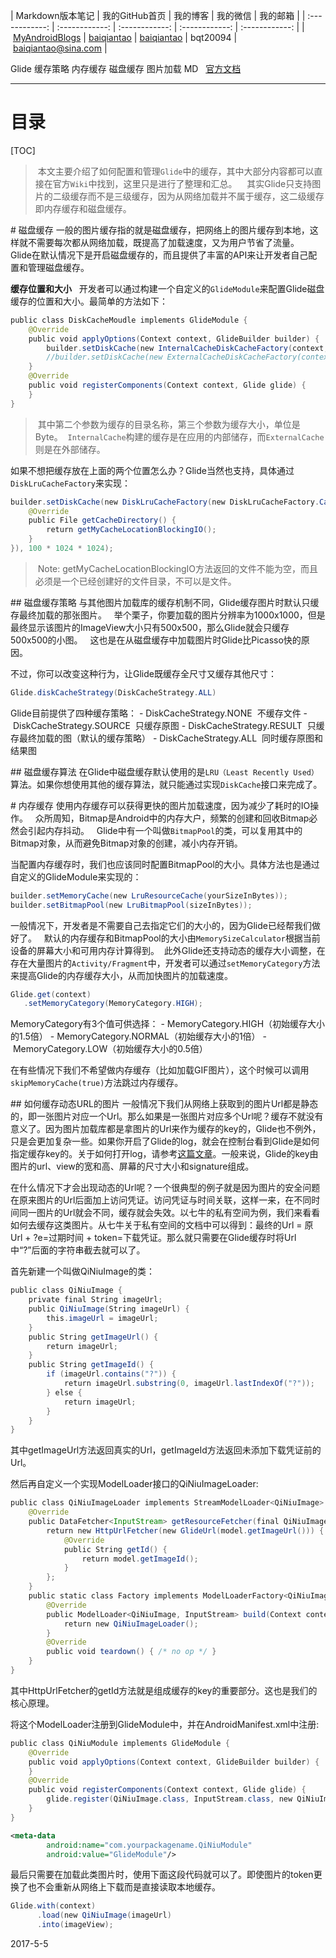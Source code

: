 | Markdown版本笔记 | 我的GitHub首页 | 我的博客 | 我的微信 | 我的邮箱 |
| :------------: | :------------: | :------------: | :------------: | :------------: |
| [MyAndroidBlogs][Markdown] | [baiqiantao][GitHub] | [baiqiantao][博客] | bqt20094 | baiqiantao@sina.com |

[Markdown]:https://github.com/baiqiantao/MyAndroidBlogs
[GitHub]:https://github.com/baiqiantao
[博客]:http://www.cnblogs.com/baiqiantao/

Glide 缓存策略 内存缓存 磁盘缓存 图片加载 MD  
[官方文档](https://github.com/bumptech/glide/wiki/Caching-and-Cache-Invalidation)  
***
目录
===
[TOC]

> 本文主要介绍了如何配置和管理`Glide`中的缓存，其中大部分内容都可以直接在官方`Wiki`中找到，这里只是进行了整理和汇总。  
> 其实Glide只支持图片的二级缓存而不是三级缓存，因为从网络加载并不属于缓存，这二级缓存即内存缓存和磁盘缓存。  

# 磁盘缓存
一般的图片缓存指的就是磁盘缓存，把网络上的图片缓存到本地，这样就不需要每次都从网络加载，既提高了加载速度，又为用户节省了流量。  
Glide在默认情况下是开启磁盘缓存的，而且提供了丰富的API来让开发者自己配置和管理磁盘缓存。

**缓存位置和大小**  
开发者可以通过构建一个自定义的`GlideModule`来配置Glide磁盘缓存的位置和大小。最简单的方法如下：
```java
public class DiskCacheMoudle implements GlideModule {
    @Override
    public void applyOptions(Context context, GlideBuilder builder) {
        builder.setDiskCache(new InternalCacheDiskCacheFactory(context, "glide_cache", 100 * 1024 * 1024));
        //builder.setDiskCache(new ExternalCacheDiskCacheFactory(context, "glide_cache", 100 * 1024 * 1024));
    }
    @Override
    public void registerComponents(Context context, Glide glide) {
    }
}
```

> 其中第二个参数为缓存的目录名称，第三个参数为缓存大小，单位是Byte。
> `InternalCache`构建的缓存是在应用的内部储存，而`ExternalCache`则是在外部储存。

如果不想把缓存放在上面的两个位置怎么办？Glide当然也支持，具体通过`DiskLruCacheFactory`来实现：
```java
builder.setDiskCache(new DiskLruCacheFactory(new DiskLruCacheFactory.CacheDirectoryGetter() {
    @Override
    public File getCacheDirectory() {
        return getMyCacheLocationBlockingIO();
    }
}), 100 * 1024 * 1024);
```

> Note: getMyCacheLocationBlockingIO方法返回的文件不能为空，而且必须是一个已经创建好的文件目录，不可以是文件。

## 磁盘缓存策略
与其他图片加载库的缓存机制不同，Glide缓存图片时默认只缓存最终加载的那张图片。  
举个栗子，你要加载的图片分辨率为1000x1000，但是最终显示该图片的ImageView大小只有500x500，那么Glide就会只缓存500x500的小图。  
这也是在从磁盘缓存中加载图片时Glide比Picasso快的原因。  

不过，你可以改变这种行为，让Glide既缓存全尺寸又缓存其他尺寸：
```java
Glide.diskCacheStrategy(DiskCacheStrategy.ALL)
```

Glide目前提供了四种缓存策略：
- DiskCacheStrategy.NONE  不缓存文件
- DiskCacheStrategy.SOURCE  只缓存原图
- DiskCacheStrategy.RESULT  只缓存最终加载的图（默认的缓存策略）
- DiskCacheStrategy.ALL  同时缓存原图和结果图

## 磁盘缓存算法
在Glide中磁盘缓存默认使用的是`LRU（Least Recently Used）`算法。如果你想使用其他的缓存算法，就只能通过实现`DiskCache`接口来完成了。

# 内存缓存
使用内存缓存可以获得更快的图片加载速度，因为减少了耗时的IO操作。  
众所周知，Bitmap是Android中的内存大户，频繁的创建和回收Bitmap必然会引起内存抖动。  
Glide中有一个叫做`BitmapPool`的类，可以复用其中的Bitmap对象，从而避免Bitmap对象的创建，减小内存开销。

当配置内存缓存时，我们也应该同时配置BitmapPool的大小。具体方法也是通过自定义的GlideModule来实现的：
```java
builder.setMemoryCache(new LruResourceCache(yourSizeInBytes));
builder.setBitmapPool(new LruBitmapPool(sizeInBytes));
```

一般情况下，开发者是不需要自己去指定它们的大小的，因为Glide已经帮我们做好了。  
默认的内存缓存和BitmapPool的大小由`MemorySizeCalculator`根据当前设备的屏幕大小和可用内存计算得到。 
此外Glide还支持动态的缓存大小调整，在存在大量图片的`Activity/Fragment`中，开发者可以通过`setMemoryCategory`方法来提高Glide的内存缓存大小，从而加快图片的加载速度。
```java
Glide.get(context)
   .setMemoryCategory(MemoryCategory.HIGH);
```

MemoryCategory有3个值可供选择：
- MemoryCategory.HIGH（初始缓存大小的1.5倍）
- MemoryCategory.NORMAL（初始缓存大小的1倍）
- MemoryCategory.LOW（初始缓存大小的0.5倍）

在有些情况下我们不希望做内存缓存（比如加载GIF图片），这个时候可以调用`skipMemoryCache(true)`方法跳过内存缓存。

## 如何缓存动态URL的图片
一般情况下我们从网络上获取到的图片Url都是静态的，即一张图片对应一个Url。那么如果是一张图片对应多个Url呢？缓存不就没有意义了。因为图片加载库都是拿图片的Url来作为缓存的key的，Glide也不例外，只是会更加复杂一些。如果你开启了Glide的log，就会在控制台看到Glide是如何指定缓存key的。关于如何打开log，请参考[这篇文章](http://www.jianshu.com/p/9bd6efca8724)。一般来说，Glide的key由图片的url、view的宽和高、屏幕的尺寸大小和signature组成。

在什么情况下才会出现动态的Url呢？一个很典型的例子就是因为图片的安全问题在原来图片的Url后面加上访问凭证。访问凭证与时间关联，这样一来，在不同时间同一图片的Url就会不同，缓存就会失效。以七牛的私有空间为例，我们来看看如何去缓存这类图片。从七牛关于私有空间的文档中可以得到：最终的Url = 原Url + ?e=过期时间 + token=下载凭证。那么就只需要在Glide缓存时将Url中“?”后面的字符串截去就可以了。

首先新建一个叫做QiNiuImage的类：
```java
public class QiNiuImage {
    private final String imageUrl;
    public QiNiuImage(String imageUrl) {
        this.imageUrl = imageUrl;
    }
    public String getImageUrl() {
        return imageUrl;
    }
    public String getImageId() {
        if (imageUrl.contains("?")) {
            return imageUrl.substring(0, imageUrl.lastIndexOf("?"));
        } else {
            return imageUrl;
        }
    }
}
```
其中getImageUrl方法返回真实的Url，getImageId方法返回未添加下载凭证前的Url。

然后再自定义一个实现ModelLoader接口的QiNiuImageLoader:
```java
public class QiNiuImageLoader implements StreamModelLoader<QiNiuImage> {
    @Override
    public DataFetcher<InputStream> getResourceFetcher(final QiNiuImage model, int width, int height) {
        return new HttpUrlFetcher(new GlideUrl(model.getImageUrl())) {
            @Override
            public String getId() {
                return model.getImageId();
            }
        };
    }
    public static class Factory implements ModelLoaderFactory<QiNiuImage, InputStream> {
        @Override
        public ModelLoader<QiNiuImage, InputStream> build(Context context, GenericLoaderFactory factories) {
            return new QiNiuImageLoader();
        }
        @Override
        public void teardown() { /* no op */ }
    }
}
```
其中HttpUrlFetcher的getId方法就是组成缓存的key的重要部分。这也是我们的核心原理。

将这个ModelLoader注册到GlideModule中，并在AndroidManifest.xml中注册:
```java
public class QiNiuModule implements GlideModule {
    @Override
    public void applyOptions(Context context, GlideBuilder builder) {
    }
    @Override
    public void registerComponents(Context context, Glide glide) {
        glide.register(QiNiuImage.class, InputStream.class, new QiNiuImageLoader.Factory());
    }
}
```
```xml
<meta-data
        android:name="com.yourpackagename.QiNiuModule"
        android:value="GlideModule"/>
```

最后只需要在加载此类图片时，使用下面这段代码就可以了。即使图片的token更换了也不会重新从网络上下载而是直接读取本地缓存。
```java
Glide.with(context)
      .load(new QiNiuImage(imageUrl)
      .into(imageView);
```
2017-5-5